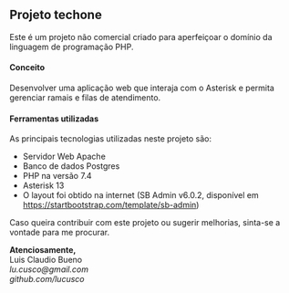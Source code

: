 ## Projeto techone

Este é um projeto não comercial criado para aperfeiçoar o domínio da linguagem de programação PHP.

#### Conceito

Desenvolver uma aplicação web que interaja com o Asterisk e permita gerenciar ramais e filas de atendimento.

#### Ferramentas utilizadas

As principais tecnologias utilizadas neste projeto são:
* Servidor Web Apache
* Banco de dados Postgres
* PHP na versão 7.4
* Asterisk 13
* O layout foi obtido na internet (SB Admin v6.0.2, disponível em https://startbootstrap.com/template/sb-admin)


Caso queira contribuir com este projeto ou sugerir melhorias, sinta-se a vontade para me procurar.

**Atenciosamente,**  
Luis Claudio Bueno  
_lu.cusco@gmail.com_  
_github.com/lucusco_  

